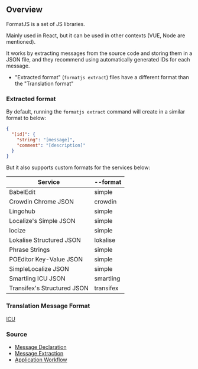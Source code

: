 ## Overview

FormatJS is a set of JS libraries.

Mainly used in React, but it can be used in other contexts (VUE, Node are mentioned).

It works by extracting messages from the source code and storing them in a JSON file, and they recommend using automatically generated IDs for each message.

- "Extracted format" (`formatjs extract`) files have a different format than the "Translation format"

### Extracted format

By default, running the `formatjs extract` command will create in a similar format to below:

```json
{
  "[id]": {
    "string": "[message]",
    "comment": "[description]"
  }
}
```

But it also supports custom formats for the services below:

| Service                     | --format  |
| --------------------------- | --------- |
| BabelEdit                   | simple    |
| Crowdin Chrome JSON         | crowdin   |
| Lingohub                    | simple    |
| Localize's Simple JSON      | simple    |
| locize                      | simple    |
| Lokalise Structured JSON    | lokalise  |
| Phrase Strings              | simple    |
| POEditor Key-Value JSON     | simple    |
| SimpleLocalize JSON         | simple    |
| Smartling ICU JSON          | smartling |
| Transifex's Structured JSON | transifex |

### Translation Message Format

[ICU](https://unicode-org.github.io/icu/userguide/format_parse/messages/)

### Source

- [Message Declaration](https://formatjs.io/docs/getting-started/message-declaration)
- [Message Extraction](https://formatjs.io/docs/getting-started/message-extraction)
- [Application Workflow](https://formatjs.io/docs/getting-started/application-workflow)
